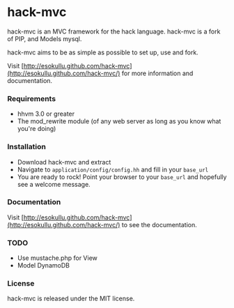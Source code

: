 # hack-mvc

hack-mvc is an MVC framework for the hack language. hack-mvc is a fork of PIP, and Models mysql.

hack-mvc aims to be as simple as possible to set up, use and fork.

Visit [http://esokullu.github.com/hack-mvc](http://esokullu.github.com/hack-mvc/) for more information and documentation.

### Requirements

* hhvm 3.0 or greater
* The mod_rewrite module (of any web server as long as you know what you're doing)

### Installation

* Download hack-mvc and extract
* Navigate to `application/config/config.hh` and fill in your `base_url`
* You are ready to rock! Point your browser to your `base_url` and hopefully see a welcome message.

### Documentation

Visit [http://esokullu.github.com/hack-mvc](http://esokullu.github.com/hack-mvc/) to see the documentation.

### TODO

* Use mustache.php for View
* Model DynamoDB

### License

hack-mvc is released under the MIT license.
